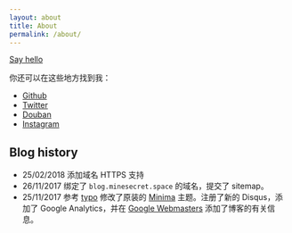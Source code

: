 ```yaml
---
layout: about
title: About
permalink: /about/
---
```

[Say hello](mailto://cisssyz@gmail.com)

你还可以在这些地方找到我：
* [Github](https://github.com/zchan0)
* [Twitter](https://twitter.com/cisssyz)
* [Douban](https://www.douban.com/people/theyear/)
* [Instagram](https://www.instagram.com/zcccen/)

## Blog history

- 25/02/2018 添加域名 HTTPS 支持
- 26/11/2017 绑定了 `blog.minesecret.space` 的域名，提交了 sitemap。
- 25/11/2017 参考 [typo](https://github.com/sofish/typo.css) 修改了原装的 [Minima](https://github.com/jekyll/minima) 主题。注册了新的 Disqus，添加了 Google Analytics，并在 [Google Webmasters](https://www.google.com/webmasters/#?modal_active=none) 添加了博客的有关信息。
